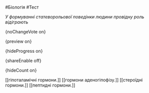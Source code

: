 #Біологія #Тест

*У формуванні статеворольової поведінки людини провідну роль відіграють*

{noChangeVote on}

{preview on}

{hideProgress on}

{shareEnable off}

{hideCount on}

[[гіпоталамічні гормони.]]
[[гормони аденогіпофізу.]]
[[стероїдні гормони.]]
[[пептидні гормони.]]
